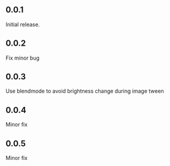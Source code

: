## 0.0.1

Initial release. 

## 0.0.2

Fix minor bug

## 0.0.3

Use blendmode to avoid brightness change during image tween

## 0.0.4

Minor fix

## 0.0.5

Minor fix

